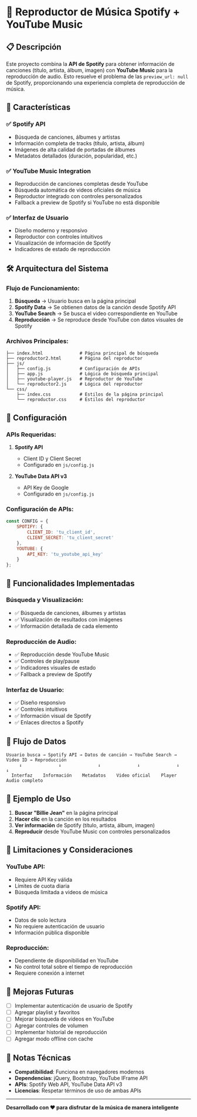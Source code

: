 # 🎵 Reproductor de Música Spotify + YouTube Music

## 📋 Descripción

Este proyecto combina la **API de Spotify** para obtener información de canciones (título, artista, álbum, imagen) con **YouTube Music** para la reproducción de audio. Esto resuelve el problema de las `preview_url: null` de Spotify, proporcionando una experiencia completa de reproducción de música.

## 🚀 Características

### ✅ **Spotify API**
- Búsqueda de canciones, álbumes y artistas
- Información completa de tracks (título, artista, álbum)
- Imágenes de alta calidad de portadas de álbumes
- Metadatos detallados (duración, popularidad, etc.)

### ✅ **YouTube Music Integration**
- Reproducción de canciones completas desde YouTube
- Búsqueda automática de videos oficiales de música
- Reproductor integrado con controles personalizados
- Fallback a preview de Spotify si YouTube no está disponible

### ✅ **Interfaz de Usuario**
- Diseño moderno y responsivo
- Reproductor con controles intuitivos
- Visualización de información de Spotify
- Indicadores de estado de reproducción

## 🛠️ Arquitectura del Sistema

### **Flujo de Funcionamiento:**

1. **Búsqueda** → Usuario busca en la página principal
2. **Spotify Data** → Se obtienen datos de la canción desde Spotify API
3. **YouTube Search** → Se busca el video correspondiente en YouTube
4. **Reproducción** → Se reproduce desde YouTube con datos visuales de Spotify

### **Archivos Principales:**

```
├── index.html              # Página principal de búsqueda
├── reproductor2.html       # Página del reproductor
├── js/
│   ├── config.js           # Configuración de APIs
│   ├── app.js              # Lógica de búsqueda principal
│   ├── youtube-player.js   # Reproductor de YouTube
│   └── reproductor2.js     # Lógica del reproductor
└── css/
    ├── index.css           # Estilos de la página principal
    └── reproductor.css     # Estilos del reproductor
```

## 🔧 Configuración

### **APIs Requeridas:**

1. **Spotify API**
   - Client ID y Client Secret
   - Configurado en `js/config.js`

2. **YouTube Data API v3**
   - API Key de Google
   - Configurado en `js/config.js`

### **Configuración de APIs:**

```javascript
const CONFIG = {
    SPOTIFY: {
        CLIENT_ID: 'tu_client_id',
        CLIENT_SECRET: 'tu_client_secret'
    },
    YOUTUBE: {
        API_KEY: 'tu_youtube_api_key'
    }
};
```

## 🎯 Funcionalidades Implementadas

### **Búsqueda y Visualización:**
- ✅ Búsqueda de canciones, álbumes y artistas
- ✅ Visualización de resultados con imágenes
- ✅ Información detallada de cada elemento

### **Reproducción de Audio:**
- ✅ Reproducción desde YouTube Music
- ✅ Controles de play/pause
- ✅ Indicadores visuales de estado
- ✅ Fallback a preview de Spotify

### **Interfaz de Usuario:**
- ✅ Diseño responsivo
- ✅ Controles intuitivos
- ✅ Información visual de Spotify
- ✅ Enlaces directos a Spotify

## 🔄 Flujo de Datos

```
Usuario busca → Spotify API → Datos de canción → YouTube Search → Video ID → Reproducción
     ↓              ↓              ↓              ↓              ↓           ↓
  Interfaz    Información    Metadatos    Video oficial    Player    Audio completo
```

## 🎵 Ejemplo de Uso

1. **Buscar "Billie Jean"** en la página principal
2. **Hacer clic** en la canción en los resultados
3. **Ver información** de Spotify (título, artista, álbum, imagen)
4. **Reproducir** desde YouTube Music con controles personalizados

## 🚨 Limitaciones y Consideraciones

### **YouTube API:**
- Requiere API Key válida
- Límites de cuota diaria
- Búsqueda limitada a videos de música

### **Spotify API:**
- Datos de solo lectura
- No requiere autenticación de usuario
- Información pública disponible

### **Reproducción:**
- Dependiente de disponibilidad en YouTube
- No control total sobre el tiempo de reproducción
- Requiere conexión a internet

## 🔮 Mejoras Futuras

- [ ] Implementar autenticación de usuario de Spotify
- [ ] Agregar playlist y favoritos
- [ ] Mejorar búsqueda de videos en YouTube
- [ ] Agregar controles de volumen
- [ ] Implementar historial de reproducción
- [ ] Agregar modo offline con cache

## 📝 Notas Técnicas

- **Compatibilidad**: Funciona en navegadores modernos
- **Dependencias**: jQuery, Bootstrap, YouTube IFrame API
- **APIs**: Spotify Web API, YouTube Data API v3
- **Licencias**: Respetar términos de uso de ambas APIs

---

**Desarrollado con ❤️ para disfrutar de la música de manera inteligente** 